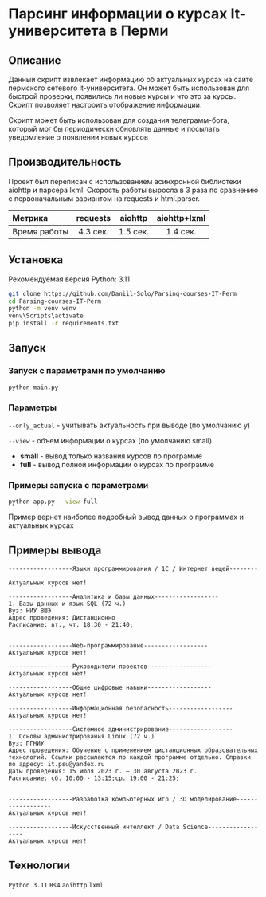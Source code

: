 # Парсинг информации о курсах It-университета в Перми
## Описание
Данный скрипт извлекает информацию об актуальных курсах на сайте пермского сетевого it-университета.
Он может быть использован для быстрой проверки, появились ли новые курсы и что это за курсы. 
Скрипт позволяет настроить отображение информации.

Скрипт может быть использован для создания телеграмм-бота, который
мог бы периодически обновлять данные и посылать уведомление о появлении новых курсов

## Производительность
Проект был переписан с использованием асинхронной библиотеки aiohttp и парсера lxml. Скорость работы выросла в 3 раза по 
сравнению с первоначальным вариантом на requests и html.parser.

| Метрика | requests | aiohttp | aiohttp+lxml |
| :-------------- |:------------:| :-----:|:-----:|
| Время работы | 4.3 сек.  | 1.5 сек. | 1.4 сек. |


## Установка
Рекомендуемая версия Python: 3.11
```bash
git clone https://github.com/Daniil-Solo/Parsing-courses-IT-Perm
cd Parsing-courses-IT-Perm
python -m venv venv
venv\Scripts\activate
pip install -r requirements.txt
```
## Запуск
### Запуск с параметрами по умолчанию
```bash
python main.py
```

### Параметры
`--only_actual` - учитывать актуальность при выводе (по умолчанию y)

`--view` - объем информации о курсах (по умолчанию small)
* __small__ - вывод только названия курсов по программе
* __full__ - вывод полной информации о курсах по программе

### Примеры запуска с параметрами
```bash
python app.py --view full
```
Пример вернет наиболее подробный вывод данных о программах и актуальных курсах

## Примеры вывода
```
------------------Языки программирования / 1С / Интернет вещей------------------
Актуальных курсов нет!

------------------Аналитика и базы данных------------------
1. Базы данных и язык SQL (72 ч.)
Вуз: НИУ ВШЭ
Адрес проведения: Дистанционно
Расписание: вт., чт. 18:30 - 21:40;


------------------Web-программирование------------------
Актуальных курсов нет!

------------------Руководители проектов------------------
Актуальных курсов нет!

------------------Общие цифровые навыки------------------
Актуальных курсов нет!

------------------Информационная безопасность------------------
Актуальных курсов нет!

------------------Системное администрирование------------------
1. Основы администрирования Linux (72 ч.)
Вуз: ПГНИУ
Адрес проведения: Обучение с применением дистанционных образовательных технологий. Ссылки рассылаются по каждой программе отдельно. Справки по адресу: it.psu@yandex.ru
Даты проведения: 15 июля 2023 г. — 30 августа 2023 г.
Расписание: сб. 10:00 - 13:15;ср. 19:00 - 21:25;


------------------Разработка компьютерных игр / 3D моделирование------------------
Актуальных курсов нет!

------------------Искусственный интеллект / Data Science------------------
Актуальных курсов нет!

```

## Технологии
`Python 3.11`
`Bs4`
`aoihttp`
`lxml`